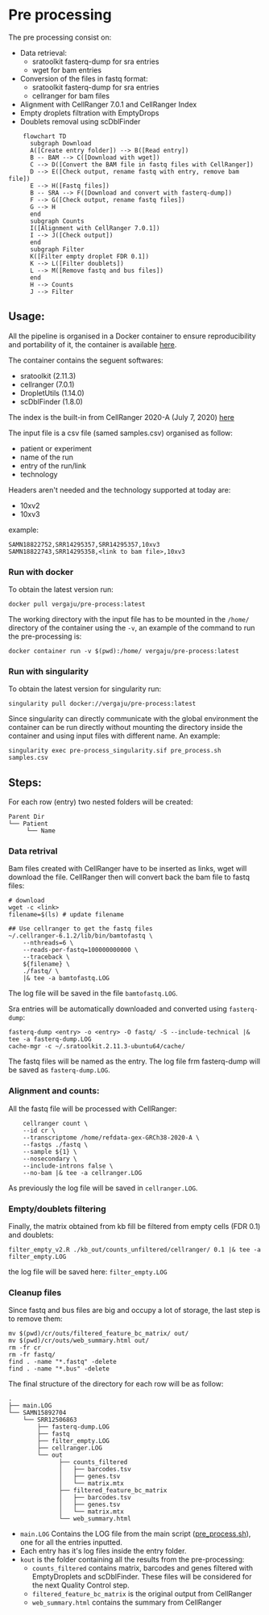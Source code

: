 # Pre processing

The pre processing consist on:
- Data retrieval:
    - sratoolkit fasterq-dump for sra entries
    - wget for bam entries
- Conversion of the files in fastq format:
    - sratoolkit fasterq-dump for sra entries
    - cellranger for bam files
- Alignment with CellRanger 7.0.1 and CellRanger Index
- Empty droplets filtration with EmptyDrops
- Doublets removal using scDblFinder


```mermaid
    flowchart TD
      subgraph Download
      A([Create entry folder]) --> B([Read entry])
      B -- BAM --> C([Download with wget])
      C --> D([Convert the BAM file in fastq files with CellRanger])
      D --> E([Check output, rename fastq with entry, remove bam file])
      E --> H([Fastq files])
      B -- SRA --> F([Download and convert with fasterq-dump])
      F --> G([Check output, rename fastq files])
      G --> H
      end
      subgraph Counts
      I([Alignment with CellRanger 7.0.1])
      I --> J([Check output])
      end
      subgraph Filter
      K([Filter empty droplet FDR 0.1])
      K --> L([Filter doublets])
      L --> M([Remove fastq and bus files])
      end
      H --> Counts
      J --> Filter

```

## Usage: 

All the pipeline is organised in a Docker container to ensure reproducibility and portability of it, the container is available [here](https://hub.docker.com/repository/docker/vergaju/pre-process).

The container contains the seguent softwares:
- sratoolkit (2.11.3)
- cellranger (7.0.1)
- DropletUtils (1.14.0)
- scDblFinder (1.8.0)

The index is the built-in from CellRanger 2020-A (July 7, 2020) [here](https://cf.10xgenomics.com/supp/cell-exp/refdata-gex-GRCh38-2020-A.tar.gz)

The input file is a csv file (samed samples.csv) organised as follow:
- patient or experiment
- name of the run
- entry of the run/link
- technology


Headers aren't needed and the technology supported at today are:
- 10xv2
- 10xv3


example:

```
SAMN18822752,SRR14295357,SRR14295357,10xv3
SAMN18822743,SRR14295358,<link to bam file>,10xv3
```
### Run with docker

To obtain the latest version run:
```
docker pull vergaju/pre-process:latest
```

The working directory with the input file has to be mounted in the `/home/` directory of the container using the `-v`, an example of the command to run the pre-processing is:

```
docker container run -v $(pwd):/home/ vergaju/pre-process:latest
```

### Run with singularity

To obtain the latest version for singularity run:
```
singularity pull docker://vergaju/pre-process:latest
```

Since singularity can directly communicate with the global environment the container can be run directly without mounting the directory inside the container and using input files with different name. An example:
```
singularity exec pre-process_singularity.sif pre_process.sh samples.csv
```

## Steps:

For each row (entry) two nested folders will be created:
```
Parent Dir
└── Patient
     └── Name
```

### Data retrival

Bam files created with CellRanger have to be inserted as links, wget will download the file. CellRanger then will convert back the bam file to fastq files:

```
# download
wget -c <link>
filename=$(ls) # update filename

## Use cellranger to get the fastq files
~/.cellranger-6.1.2/lib/bin/bamtofastq \
    --nthreads=6 \
    --reads-per-fastq=100000000000 \
    --traceback \
    ${filename} \
    ./fastq/ \
    |& tee -a bamtofastq.LOG
```

The log file will be saved in the file `bamtofastq.LOG`.

Sra entries will be automatically downloaded and converted using `fasterq-dump`:

```
fasterq-dump <entry> -o <entry> -O fastq/ -S --include-technical |& tee -a fasterq-dump.LOG
cache-mgr -c ~/.sratoolkit.2.11.3-ubuntu64/cache/
```

The fastq files will be named as the entry. The log file frm fasterq-dump will be saved as `fasterq-dump.LOG`.

### Alignment and counts:

All the fastq file will be processed with CellRanger:

```
    cellranger count \
    --id cr \
    --transcriptome /home/refdata-gex-GRCh38-2020-A \
    --fastqs ./fastq \
    --sample ${1} \
    --nosecondary \
    --include-introns false \
    --no-bam |& tee -a cellranger.LOG
```

As previously the log file will be saved in `cellranger.LOG`.

### Empty/doublets filtering

Finally, the matrix obtained from kb fill be filtered from empty cells (FDR 0.1)  and doublets:

```
filter_empty_v2.R ./kb_out/counts_unfiltered/cellranger/ 0.1 |& tee -a filter_empty.LOG
```

the log file will be saved here: `filter_empty.LOG`

### Cleanup files

Since fastq and bus files are big and occupy a lot of storage, the last step is to remove them:

```
mv $(pwd)/cr/outs/filtered_feature_bc_matrix/ out/
mv $(pwd)/cr/outs/web_summary.html out/
rm -fr cr
rm -fr fastq/
find . -name "*.fastq" -delete
find . -name "*.bus" -delete
```

The final structure of the directory for each row will be as follow:
```
.
├── main.LOG
└── SAMN15892704
    └── SRR12506863
        ├── fasterq-dump.LOG
        ├── fastq
        ├── filter_empty.LOG
        ├── cellranger.LOG
        └── out
              ├── counts_filtered
              │   ├── barcodes.tsv
              │   ├── genes.tsv
              │   └── matrix.mtx
              ├── filtered_feature_bc_matrix
              │   ├── barcodes.tsv
              │   ├── genes.tsv
              │   └── matrix.mtx
              └── web_summary.html
```

- `main.LOG` Contains the LOG file from the main script ([pre_process.sh](./scripts/pre_process.sh)), one for all the entries inputted.
- Each entry has it's log files inside the entry folder.
- `kout` is the folder containing all the results from the pre-processing:
    - `counts_filtered` contains matrix, barcodes and genes filtered with EmptyDroplets and scDblFinder. These files will be considered for the next Quality Control step.
    - `filtered_feature_bc_matrix` is the original output from CellRanger
    - `web_summary.html` contains the summary from CellRanger


